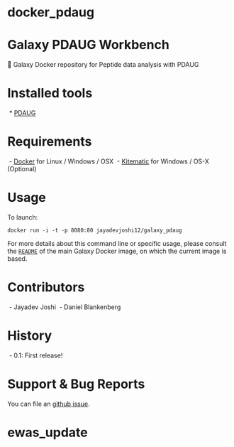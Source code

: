 # docker_pdaug

Galaxy PDAUG Workbench 
==================================

:whale: Galaxy Docker repository for Peptide data analysis with PDAUG

# Installed tools

 * [PDAUG](https://github.com/jaidevjoshi83/pdaug)

# Requirements

 - [Docker](https://docs.docker.com/installation/) for Linux / Windows / OSX
 - [Kitematic](https://kitematic.com/) for Windows / OS-X (Optional)

# Usage

To launch:

```
docker run -i -t -p 8080:80 jayadevjoshi12/galaxy_pdaug
```

For more details about this command line or specific usage, please consult the
[`README`](https://github.com/bgruening/docker-galaxy-stable/blob/master/README.md) of the main Galaxy Docker image, on which the current image is based.

# Contributors
 - Jayadev Joshi
 - Daniel Blankenberg

# History

 - 0.1: First release!

# Support & Bug Reports

You can file an [github issue](https://github.com/jaidevjoshi83/docker_pdaug/issues). 
# ewas_update

